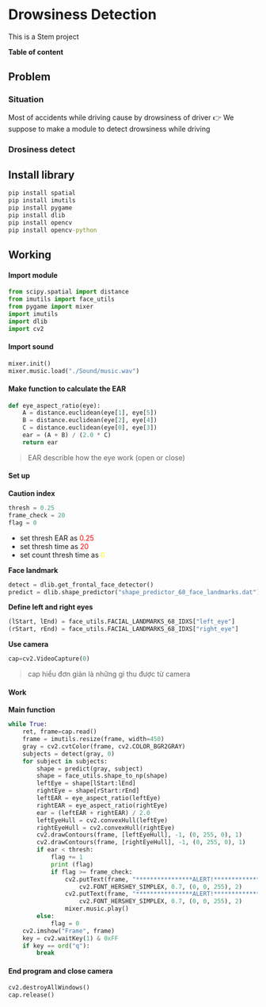 # Drowsiness Detection
 This is a Stem project

**Table of content** 

## Problem

### Situation

Most of accidents while driving cause by drowsiness of driver
:point_right: We suppose to make a module to detect drowsiness while driving

### Drosiness detect



## Install library

<!-- all libray need in project -->
```cmd
pip install spatial
pip install imutils
pip install pygame
pip install dlib
pip install opencv
pip install opencv-python
```

## Working

<!-- what to do during the project -->

#### Import module

<!-- Import -->
```py
from scipy.spatial import distance
from imutils import face_utils
from pygame import mixer
import imutils
import dlib
import cv2
```

#### Import sound

<!-- Take sound file -->
```py
mixer.init()
mixer.music.load("./Sound/music.wav")
```

#### Make function to calculate the EAR

<!-- make calculated EAR code -->
```py
def eye_aspect_ratio(eye):
	A = distance.euclidean(eye[1], eye[5])
	B = distance.euclidean(eye[2], eye[4])
	C = distance.euclidean(eye[0], eye[3])
	ear = (A + B) / (2.0 * C)
	return ear
```
> EAR describle how the eye work (open or close)

#### Set up

**Caution index**
```py
thresh = 0.25
frame_check = 20
flag = 0
```
- set thresh EAR as <span style="color:red;">0.25</span>
- set thresh time as <span style="color:red;">20</span>
- set count thresh time as <span style="color:yellow;">0</span>
  
**Face landmark**
```py
detect = dlib.get_frontal_face_detector()
predict = dlib.shape_predictor("shape_predictor_68_face_landmarks.dat")
```

**Define left and right eyes**
```py
(lStart, lEnd) = face_utils.FACIAL_LANDMARKS_68_IDXS["left_eye"]
(rStart, rEnd) = face_utils.FACIAL_LANDMARKS_68_IDXS["right_eye"]
```

**Use camera**
```py
cap=cv2.VideoCapture(0)
```
> cap hiểu đơn giản là những gì thu được từ camera

#### Work

**Main function**
```py
while True:
	ret, frame=cap.read()
	frame = imutils.resize(frame, width=450)
	gray = cv2.cvtColor(frame, cv2.COLOR_BGR2GRAY)
	subjects = detect(gray, 0)
	for subject in subjects:
		shape = predict(gray, subject)
		shape = face_utils.shape_to_np(shape)
		leftEye = shape[lStart:lEnd]
		rightEye = shape[rStart:rEnd]
		leftEAR = eye_aspect_ratio(leftEye)
		rightEAR = eye_aspect_ratio(rightEye)
		ear = (leftEAR + rightEAR) / 2.0
		leftEyeHull = cv2.convexHull(leftEye)
		rightEyeHull = cv2.convexHull(rightEye)
		cv2.drawContours(frame, [leftEyeHull], -1, (0, 255, 0), 1)
		cv2.drawContours(frame, [rightEyeHull], -1, (0, 255, 0), 1)
		if ear < thresh:
			flag += 1
			print (flag)
			if flag >= frame_check:
				cv2.putText(frame, "****************ALERT!****************", (10, 30),
					cv2.FONT_HERSHEY_SIMPLEX, 0.7, (0, 0, 255), 2)
				cv2.putText(frame, "****************ALERT!****************", (10,325),
					cv2.FONT_HERSHEY_SIMPLEX, 0.7, (0, 0, 255), 2)
				mixer.music.play()
		else:
			flag = 0
	cv2.imshow("Frame", frame)
	key = cv2.waitKey(1) & 0xFF
	if key == ord("q"):
		break
```
#### End program and close camera
```py
cv2.destroyAllWindows()
cap.release()
```

